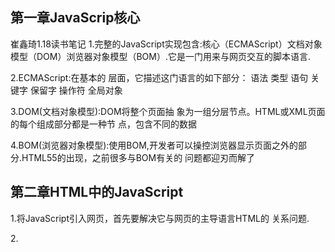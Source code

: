 ## 第一章JavaScrip核心

崔鑫琦1.18读书笔记
1.完整的JavaScript实现包含:核心（ECMAScript）文档对象模型（DOM）浏览器对象模型（BOM）.它是一门用来与网页交互的脚本语言.

2.ECMAScript:在基本的 层面，它描述这门语言的如下部分： 语法 类型 语句 关键字 保留字 操作符 全局对象

3.DOM(文档对象模型):DOM将整个页面抽 象为一组分层节点。HTML或XML页面的每个组成部分都是一种节 点，包含不同的数据

4.BOM(浏览器对象模型):使用BOM,开发者可以操控浏览器显示页面之外的部分.HTML55的出现，之前很多与BOM有关的 问题都迎刃而解了

## 第二章HTML中的JavaScript

1.将JavaScript引入网页，首先要解决它与网页的主导语言HTML的 关系问题.

2.<script> 元素

将js插入HTML的主要方法是使用 <script> 元素,这 个元素是由网景公司创造出来.包含在 <script>内的代码会被从上到下解释

3.标签占位符:，所有<script> 元素都被放在页面的  标签内,目的是把外部的CSS和JavaScript文件都集中放到 一起。不过把所有js文件都放在<head>里,也就意味着 必须把所有js代码都下载、解析后,才能开始渲染页面,对于需要很多js的页面，这会导致页面渲染的明显延迟

```js
<!DOCTYPE html>
<html>
<head>
<title>Example HTML Page</title>
<script src="example1.js"></script>
<script src="example2.js"></script>
</head>
<body>
<!-- 这里是页面内容 -->
</html>
```

4.异步执行脚本:HTML5为 <script> 元素定义了async属性.改变脚本处理方式上看,async属性与defer类似,两者也都只适用于外部脚本,都会告诉浏览器立即开始下载,与 defer 不同的是，标记为 async 的脚本并不保证能按照它们出现的次序执行

5.动态加载脚本:通过向DOM中动态添加 script 元素同样可以加载指定的脚本,只要创建一个 script 元素并将其添 加到DOM即可

## 第三章语言基础

 1.标识符:就是变量、函数、属性或函数参数的名称。标识符 可以由一或多个下列字符组成.

第一个字符必须是一个字母、下划线（ _ ）或美元符号 （ $ ）； 剩下的其他字符可以是字母、下划线、美元符号或数字。

2.ECMAScript标识符使用驼峰大小写形式，即第一个单 词的首字母小写，后面每个单词的首字母大写

3.注释:包括单行注释和块注释.

```js
// 单行注释

/* 这是多行
注释 */

```

4.变量:有3 个关键字可以声明变量： var 、 const 和 let, var 在 ECMAScript的所有版本中都可以使用，而 const 和 let 只能在 ECMAScript 6及更晚的版本中使用

5.var关键字:要定义变量，可以使用 var 操作符,（var 是一个关键 字），后跟变量名(即标识符)

```js
var message;
```

5.var 声明提升:使用 var 时，下面的代码不会报错。这是因为使用这个关键字 声明的变量会自动提升到函数作用域顶部

```js
function fn() {
var age = 26;
}
fn(); // undefined

```

6.let 声明:let 跟 var 的作用差不多，但有着非常重要的区别。最明显的 区别是， let 声明的范围是块作用域，而 var 声明的范围是函数作 用域

7.暂时性死区:let 与 var 的另一个重要的区别，就是 let 声明的变量不会 在作用域中被提升

8.全局声明:与 var 关键字不同，使用 let 在全局作用域中声明的变量不会 成为 window 对象的属性（ var 声明的变量则会）,不过， let 声明仍然是在全局作用域中发生的，相应变量会在 页面的生命周期内存续。因此，为了避免 SyntaxError ，必须 确保页面不会重复声明同一个变量

9.typeof 操作符:因为ECMAScript的类型系统是松散的，所以需要一种手段来确定 任意变量的数据类型。 typeof 操作符就是为此而生的。对一个值使 用 typeof 操作符会返回下列字符串之一：

"undefined" 表示值未定义；

 "boolean" 表示值为布尔值；

 "string" 表示值为字符串；

 "number" 表示值为数值；

 "object" 表示值为对象（而不是函数）或 null ；

 "function" 表示值为函数；

 "symbol" 表示值为符号

10.Undefined 类型:Undefined 类型只有一个值，就是特殊值 undefined 。当使 用 var 或 let 声明了变量但没有初始化时，就相当于给变量赋予 了 undefined 值

11.Null 类型:null 值表示一个空对象指针

12.Boolean 类型:有两个字面值：true 和 false

13.NaN:有一个特殊的数值叫 NaN ，意思是“不是数值”（Not a Number）,表示本来要返回数值的操作失败了,在ECMAScript中，0、+0或-0相除会返回 NaN 

14.String 类型:字符串可以使用双引号（"）、单引号（'）或反引号（`）标示 

15.Symbol 类型:Symbol （符号）是ECMAScript 6新增的数据类型,是原始 值，且符号实例是唯一、不可变的.符号的用途是确保对象属性使用 唯一标识符，不会发生属性冲突的危险。符号就是用来创建唯一记号，进而用作非字 符串形式的对象属性。

16.Object 类型:ECMAScript中的对象其实就是一组数据和功能的集合。对象通 过 new 操作符后跟对象类型的名称来创建。开发者可以通过创建 Object 类型的实例来创建自己的对象，然后再给对象添加属性和方 法

```js
let o = new Object();
```

17.布尔操作符:

逻辑非（ ! ）表示,这个操作符始终返回布尔值，无论应用到的是什么数 据类型。逻辑非操作符首先将操作数转换为布尔值，然后再对其 取反

```js
console.log(!false); // true
console.log(!"blue"); // false
console.log(!0); // true
console.log(!NaN); // true
console.log(!""); // true
console.log(!12345); // false
```



逻辑与:（ && ）表示

```js
let result = true && false;

```

逻辑或:（ || ）表示

```js
let result = true || false;

```

18.赋值操作符:（ = ）表:,将右手边的值赋给左手边的变 量

```js
let num = 10;
```



19.if 语句:

```js
if (i > 25) {
console.log("Greater than 25.");
} else if (i < 0) {
console.log("Less than 0.");
} else {
console.log("Between 0 and 25, inclusive.");
}

```

20. do-while 语句:循环体中的代码执 行后才会对退出条件进行求值,，循环体内的代码至少执行 一次

    ```js
    let i = 0;
    do {
    i += 2;
    } while (i < 10);                 
    ```
    

​	

21 break 和 continue 语句:break 语句用于立即退出循环，强制执行循环后的下 一条语句。而 continue 语句也用于立即退出循环，但会再次从循 环顶部开始执行

## 第四章 变量,作用域,内存

1.确定类型:typeof 操作符最适合用来判断一个变量是否为原始类型。它是判断一个变量是否为字符串、数值、布尔 值或 undefined 的最好方式。如果值是对象或 null ，那么 typeof 返回 "object" 

```js
let s = "Nicholas";
let b = true;
let i = 22;
let u;
let n = null;
let o = new Object();
console.log(typeof s); // string
console.log(typeof i); // number
console.log(typeof b); // boolean
console.log(typeof u); // undefined
console.log(typeof n); // object
console.log(typeof o); // object

```

2.变量声明:在使用 var 声明变量时，变量会被自动添加到最接近的上下 文。在函数中，最接近的上下文就是函数的局部上下文。在 with 语句中，最接近的上下文也是函数上下文。如果变量未经 声明就被初始化了，那么它就会自动被添加到全局上下文

使用 let 的块级作用域声明,但它的作用域是块级 的，这也是js中的新概念.let 与 var 的另一个不同之处是在同一作用域内不能声明两 次。重复的 var 声明会被忽略，而重复的 let 声明会抛出 SyntaxError 

 使用 const 的常量声明,使用 const 声 明的变量必须同时初始化为某个值。一声明，在其生命周期的任何时候都不能再重新赋予新值

3.Js变量可以保存两种类型的值：原始值和引用值

原始值: Undefined 、 Null 、 Boolean 、 Number 、 String , Symbol

1.原始值大小固定，因此保存在栈内存上

2.从一个变量到另一个变量复制原始值会创建该值的第二个副本。 引用值是对象，存储在堆内存上

3.包含引用值的变量实际上只包含指向相应对象的一个指针，而不 是对象本身

4.从一个变量到另一个变量复制引用值只会复制指针，因此结果是 两个变量都指向同一个对象

5.typeof 操作符可以确定值的原始类型，而 instanceof 操作 符用于确保值的引用类型



## 第五章基本引用类型

1.对象:是某个特定引用类型的实例.。新对象通过使用 new 操作符 后跟一个构造函数（constructor）来创建,构造函数就是用来创建新对象的 函数

```js
let now = new Date();
```

创建了Date的一个新实例,并保存在变量now中,Date就是构造函数,他负责创建一个只有默认属性和方法的对象.

2.Date:要创建日期对象，就使用 new 操作符来调用 Date 构造函数

```js
let now = new Date();

```

在没给Date构造函数传参的情况下,创建的对象将保存当前日期和时间.

2.继承的方法:Date类型重写了 toLocaleString() 、 toString() 和 valueOf() 方法

 toLocaleString() 方法返回的格式中包含针对时间的 AM或PM,但不包含时区信息

  toString() 方法通常返回带时区信息的日期和时间，时间也是以24小时制表示

valueOf() 方法不返回字符串，这个方法被重写后返回的是日期的毫秒表示,操作符（如小于号和大于号）可以直接使用它返回的值

3.日期格式化方法:

Date 类型有几个专门用于格式化日期的方法，它们都会返回字符串： 

toDateString() 显示日期中的周几、月、日、年； 

toTimeString() 显示日期中的时、分、秒和时区； 

toLocaleDateString() 显示日期中的周几、月、日、年； 

toLocaleTimeString() 显示日期中的时、分、秒；

toUTCString() 显示完整的UTC日期

4.日期/时间组件方法:

getTime() 返回日期的毫 秒表示；与 valueOf() 相同 

setTime(milliseconds) 设置日期的毫 秒表示，从而修改 整个日期 

getFullYear() 返回4位数年 （即2019而不是 19）

getUTCFullYear() 返回UTC日期 的4位数年

 setFullYear(year) 设置日期的年 （ year 必须是4 位数）

setUTCFullYear(year) 设置UTC日期 的年（ year 必须 是4位数） 

getMonth() 返回日期的月 （0表示1月，11表 示12月） 

getUTCMonth() 返回UTC日期 的月（0表示1月， 11表示12月）

5.RegExp:ECMAScript通过 RegExp 类型支持正则表达式

g ：全局模式，表示查找字符串的全部内容

 i ：不区分大小写，表示在查找匹配时忽略 pattern 和字符串的大小写

m ：多行模式，表示查找到一行文本末尾时会继续查找

 y ：粘附模式，表示只查找从 lastIndex 开始和之后的字符串

 u ：Unicode模式，启用Unicode匹配

s ： dotAll 模式，表示元字符 . 匹配任何字符（包括 \n 或 \r ）

6.RegExp 实例属性:

每个 RegExp 实例都有下列属性:

global ：布尔值，表示是否设置了 g 标记。

 ignoreCase ：布尔值，表示是否设置了 i 标记。

 unicode ：布尔值，表示是否设置了 u 标记。

 sticky ：布尔值，表示是否设置了 y 标记。

 lastIndex ：整数，表示在源字符串中下一次搜索的开始位置，始 终从0开始。

 multiline ：布尔值，表示是否设置了 m 标记。

 dotAll ：布尔值，表示是否设置了 s 标记。

 source ：正则表达式的字面量字符串（不是传给构造函数的模式字 符串），没有开头和结尾的斜杠。

 flags ：正则表达式的标记字符串。始终以字面量而非传入构造函数 的字符串模式形式返回（没有前后斜杠）

## 第六章集合引用类型

1.Object:Object 是ECMAScript中最常用的类型之一

创建 Object 的实例有两种方式.第一种是使用 new 操作符 和 Object 构造函数

```js
let person = new Object();
person.name = "Nicholas";
person.age = 29;

```

另一种方式是使用对象字面量表示:

```js
let person = {
name: "Nicholas",
age: 29
};
```

2.Array:可以创建一个数组,它 的第一个元素是字符串，第二个元素是数值，第三个是对象.ECMAScript 数组也是动态大小的，会随着数据添加而自动增长。

3.创建数组:

一种是使用 Array 构造函数:

```js
let colors = new Array();
```

如果知道数组中元素的数量，那么可以给构造函数传入一个数值，然 后 length 属性就会被自动创建并设置为这个值:

```js
let colors = new Array(20);
```

也可以给 Array 构造函数传入要保存的元素,下面的代码会 创建一个包含3个字符串值的数组:

```js
let colors = new Array("red","blue","green");
```

另一种创建数组的方式是使用数组字面量,数 组字面量是在中括号中包含以逗号分隔的元素列表:

```js
let colors = ["red","blue","green"]; // 创建一个包含3个元素的数组let names = []; // 创建一个空数组
let values = [1,2,]; // 创建一个包
含2个元素的数
```

3.数组空位:使用数组字面量初始化数组时，可以使用一串逗号来创建空位.

创建一个空位数组：

```js
const options = [,,,,,]; // 创建包含5个元素的数组
console.log(options.length); // 5
console.log(options); // [,,,,,]
```

4.数组索引:要取得或设置数组的值，需要使用中括号并提供相应值的数字索引.

```js
let colors = ["red","blue","green"]; // 定义一个字符串数组
alert(colors[0]); // 显示第一项
colors[2] = "black"; // 修改第三项
colors[3] = "brown"; // 添加第四项
```

5.检测数组:使用 instanceof 操作符来检测

```js
if (value instanceof Array){
// 操作数组
}
```

Array.isArray() 方法。这 个方法的目的就是确定一个值是否为数组，而不用管它是在哪个全局执行上下文中创建的

```js
if (Array.isArray(value)){
// 操作数组
}
```

6.迭代器方法: keys() 返回数组索引的迭代器， values() 返回数组元素的迭代器，而 entries() 返回索引/值 对的迭代器

```js
const a = ["foo","bar","baz","qux"];
// 因为这些方法都返回迭代器，所以可以将它们的内容
// 通过Array.from()直接转换为数组实例
const aKeys = Array.from(a.keys());
const aValues = Array.from(a.values());
const aEntries = Array.from(a.entries());
console.log(aKeys); // [0, 1, 2, 3]
console.log(aValues); // ["foo","bar","baz","qux"]
console.log(aEntries); // [[0,"foo"], [1,"bar"],
[2,"baz"], [3,"qux"]]

```

7.复制和填充方法:批量复制方法 fill() ，以及填充数组方法 copyWithin() 

fill() 方法可以向一个已有的数组中插入全部或部分相同的值.开始索引用于指定开始填充的位置,如果不提供结束索引，将一直填充到数组末尾,负值索引从数组末尾开始计算。

```js
const zeroes = [0, 0, 0, 0, 0];
// 用5填充整个数组
zeroes.fill(5);
console.log(zeroes); // [5, 5, 5, 5, 5]
zeroes.fill(0); // 重置
```

copyWithin() 会按照指定范围浅复制数组中的 部分内容，然后将它们插入到指定索引开始的位置

```js
let ints,
reset = () => ints = [0, 1, 2, 3, 4, 5, 6, 7, 8,9];
reset();
// 从ints中复制索引0开始的内容，插入到索引5开始的位置
// 在源索引或目标索引到达数组边界时停止
ints.copyWithin(5);
console.log(ints); // [0, 1, 2, 3, 4, 0, 1, 2, 3,4]
reset();

```

8.转换方法:所有对象都有 toLocaleString() 、 toString() 和 valueOf() 方法.

valueOf() 返回的还是数组本身

toString() 返回由数组中每个值的等效字符串拼接而成的一个逗号分隔的字符串

对数组的每个值都会调用 toString() 方 法，得到最终的字符串

```js
let colors = ["red","blue","green"]; // 创建一个包含3个字符串的数组
alert(colors.toString()); // red,blue,green
alert(colors.valueOf()); // red,blue,green
alert(colors); // red,blue,green
```

9.栈方法:栈是一种后进先出（LIFO，Last-In-First-Out）的结构，也就是最近添加的 项先被删除.数据项的插入(push)和删除(pop)只在栈的一个地方发生,就是栈顶.

push() 接收任意数量的参数，添加到数组末尾，返回数组的最新长度. pop() 则用于删除数组的最后一项，减少数组的 length值，返回被删除的项

```js
let colors = new Array(); // 创建一个数组
let count = colors.push("red","green"); // 推入两项
alert(count); // 2
count = colors.push("black"); // 再推入一项
alert(count); // 3
let item = colors.pop(); // 取得最后一项
alert(item); // black
alert(colors.length); // 2
```

10.队列方法:。队列在列表末尾添加数据，但 从列表开头获取数据。

从数组开头取得数据的方法shift() ，它会删除数组的第一项并返回它，然后数组长度减1.使用 shift() 和 push() ，可以把数组当成队列来使用

```js
let colors = new Array(); // 创建一个数组
let count = colors.push("red","green"); // 推入两项
alert(count); // 2
count = colors.push("black"); // 再推入一项
alert(count); // 3
let item = colors.shift(); // 取得第一项
alert(item); // red
alert(colors.length); // 2
```

11.排序方法: reverse() 和 sort() 

 reverse() 方法就是将数组元素反向排列:

```js
let values = [1, 2, 3, 4, 5];
values.reverse();
alert(values); // 5,4,3,2,1
```

sort() 会按照升序重新排列数组元素:

```js
let values = [0, 1, 5, 10, 15];
values.sort();
alert(values); // 0,1,10,15,5
```

12.操作方法:数组中的元素我们有很多操作方法.比如 concat() 方法可以在现有数组全部元素基础上创建一个新数组.

```js
let colors = ["red","green","blue"];
let colors2 = colors.concat("yellow",["black","brown"]);
console.log(colors); // ["red","green","blue"]
console.log(colors2);//["red","green","blue","yellow","black","brown"]

```

##  第七章

1.迭代器与生成器:是按照顺序反复多次执行一段程序， 通常会有明确的终止条件

迭代:计数循环就是一种最简单的迭代,循环是迭代机制的基础，这是因为它可以指定迭代的次数，以及 每次迭代要执行什么操作

```js
for (let i = 1; i <= 10; ++i) {
console.log(i);
}

```

2.迭代器模式:它们实现 了正式的 Iterable 接口，而且可以通过迭代器 Iterator 消费

3.可迭代协议:实现 Iterable 接口（可迭代协议）要求同时具备两种能力： 支持迭代的自我识别能力和创建实现 Iterator 接口的对象的能 力

很多内置类型都实现了 Iterable 接口：

字符串 

数组 

映射

集合 

arguments 对象

NodeList 等DOM集合类型

接收可迭代对象的原生语言特性包括： 

for-of 循环 

数组解构 

扩展操作符 

Array.from() 

创建集合

创建映射 

Promise.all() 接收由期约组成的可迭代对象 

Promise.race() 接收由期约组成的可迭代对象 

yield* 操作符，在生成器中使用

4.迭代器协议:迭代器是一种一次性使用的对象,使用 next() 方法在可迭代对象中遍历数据,每次成 功调用 next() ，都会返回一个 IteratorResult 对象，其中包含迭代器返回的下一个值。若不调用 next() ，则无法知道迭代器的 当前位置。

5.自定义迭代器:，任何实现 Iterator 接口的对象都可 以作为迭代器使用

6.提前终止迭代器:可选的 return() 方法用于指定在迭代器提前关闭时执行的逻辑

7.生成器:生成器的形式是一个函数，函数名称前面加一个星号（ * ）表示 它是一个生成器。只要是可以定义函数的地方，就可以定义生成器

```js
// 生成器函数声明
function* generatorFn() {}
// 生成器函数表达式
let generatorFn = function* () {}
// 作为对象字面量方法的生成器函数
let foo = {
* generatorFn() {}
}
// 作为类实例方法的生成器函数
class Foo {
* generatorFn() {}
}
// 作为类静态方法的生成器函数
class Bar {
static * generatorFn() {}
}
```



## 第八章对象、类与面向对象编程

1.理解对象:创建自定义对象的方式一般是创建 Object 的一个新实例，然后 再给它添加属性和方法

```js
let person = new Object();
person.name = "Nicholas";
person.sayName = function() {
console.log(this.name);
};
```

2.属性的类型:1> 数据属性 2> 访问器属性

3.定义多个属性: Object.defineProperties() 方法

这个方法可以通过多个描述符一次性定义多个属性

```js
let book = {};
Object.defineProperties(book, {
year_: {
value: 2017
},
edition: {
value: 1
},
year: {
get() {
return this.year_;
},
set(newValue) {
if (newValue > 2017) {
this.year_ = newValue;
this.edition += newValue - 2017;
}
}
}
});
```

这段代码在 book 对象上定义了两个数据属性 year_ 和 edition ，还有一个访问器属性 year 。最终的对象跟上一节示例 中的一样。唯一的区别是所有属性都是同时定义的

4.对象解构:

对象的
var obj = {name:"张三",age:16,hhh:{a:'a',b:'b',ccc:{d:'d'}}}
var {name,age,hhh:{a,b,ccc:{d}}}=obj

对象的
var obj={"employee":{"name":"Bill","age":70,"city":"Seattle"}}
var {employee:{name,age,city}}=obj

数组的
var arr={"employee":["Bill","Steve","David"]}
var {employee:[a,b,c]}=arr

数组的
var  text={"name":"Bill","birth":"1955-12-34","city":"Seattle","cxq":["ass","Steve","button"]}
var  {name,birth,city,cxq:[a,b,c]}=text

```js
let person = {
name: 'Matt',
age: 27
};
let { name: personName, age: personAge } =person;
console.log(personName); // Matt
console.log(personAge); // 27
```

```js
let person = {
name: 'Matt',
age: 27
};
let { name, age } = person;
console.log(name); // Matt
console.log(age); // 27
```

5.类定义:

定义类也有两种主要方式：类声明和类表达式.这两种方式都使用 class 关键字加大括号

```js
// 类声明
class Person {}
// 类表达式
const Animal = class {};
```

函数声明可以提升，但类定义不能

函数受函数作用域限制，而类 受块作用域限制

类构造函数:constructor 关键字用于在类定义块内部创建类的构造函数。 方法名 constructor 会告诉解释器在使用 new 操作符创建类的新 实例时，应该调用这个函数





